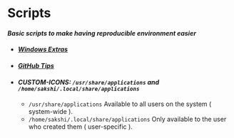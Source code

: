 # Scripts

#### _Basic scripts to make having reproducible environment easier_

- #### _[Windows Extras](./Extra/windows-extras.md)_

- #### _[GitHub Tips](./Github/prepare-commit-msg.md)_

- #### _CUSTOM-ICONS: `/usr/share/applications` and `/home/sakshi/.local/share/applications`_

  - `/usr/share/applications`	Available to all users on the system ( system-wide ).
  - `/home/sakshi/.local/share/applications` Only available to the user who created them ( user-specific ).
